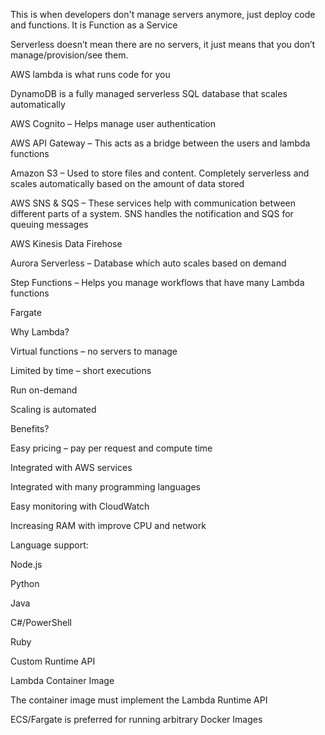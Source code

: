 This is when developers don't manage servers anymore, just deploy code and functions. It is Function as a Service 

Serverless doesn’t mean there are no servers, it just means that you don’t manage/provision/see them. 

AWS lambda is what runs code for you 

DynamoDB is a fully managed serverless SQL database that scales automatically 

AWS Cognito – Helps manage user authentication 

AWS API Gateway – This acts as a bridge between the users and lambda functions  

Amazon S3 – Used to store files and content. Completely serverless and scales automatically based on the amount of data stored  

AWS SNS & SQS – These services help with communication between different parts of a system. SNS handles the notification and SQS for queuing messages  

AWS Kinesis Data Firehose  

Aurora Serverless – Database which auto scales based on demand 

Step Functions – Helps you manage workflows that have many Lambda functions 

Fargate  

Why Lambda? 

Virtual functions – no servers to manage 

Limited by time – short executions  

Run on-demand 

Scaling is automated  

Benefits? 

Easy pricing – pay per request and compute time 

Integrated with AWS services  

Integrated with many programming languages 

Easy monitoring with CloudWatch 

Increasing RAM with improve CPU and network  

Language support: 

Node.js 

Python  

Java  

C#/PowerShell 

Ruby 

Custom Runtime API 

 

Lambda Container Image  

The container image must implement the Lambda Runtime API 

ECS/Fargate is preferred for running arbitrary Docker Images  

 

 

 